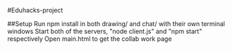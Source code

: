 #Eduhacks-project

##Setup
Run npm install in both drawing/ and chat/ with their own terminal windows
Start both of the servers, "node client.js" and "npm start" respectively
Open main.html to get the collab work page
